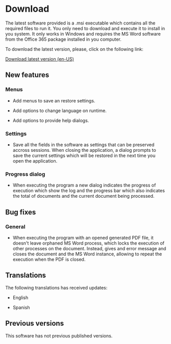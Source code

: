 # Download

The latest software provided is a .msi executable which contains all the required files to run it.
You only need to download and execute it to install in you system. It only works in Windows and requires
the MS Word software from the Office 365 package installed in you computer. 

To download the latest version, please, click on the following link:

<a href="https://github.com/LuighiV/automateword/releases/download/v1.0.0.3/IIDInstaller-1.0.0.3-Release-x64-en-us.msi" 
   class="downloadButton"> <i class="fa fa-download"></i> Download latest version (en-US) </a> 

## New features

### Menus

- Add menus to save an restore settings.

- Add options to change language on runtime.

- Add options to provide help dialogs.

### Settings 

- Save all the fields in the software as settings that can be preserved accross sessions. When 
  closing the application, a dialog prompts to save the current settings which will be restored in the
  next time you open the application.

### Progress dialog

- When executing the program a new dialog indicates the progress of execution which show the log and the 
  progress bar which also indicates the total of documents and the current document being processed.

## Bug fixes

### General

- When executing the program with an opened generated PDF file, it doesn't leave orphaned MS Word process, which 
  locks the execution of other processes on the document. Instead, gives and error message and closes the document
  and the MS Word instance, allowing to repeat the execution when the PDF is closed.

## Translations

The following translations has received updates:

- English

- Spanish


## Previous versions

This software has not previous published versions. 